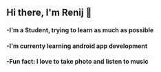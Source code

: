 ## Hi there, I'm Renij 👋

#### -I'm a Student, trying to learn as much as possible
#### -I'm currenty learning android app development
#### -Fun fact: I love to take photo and listen to music
